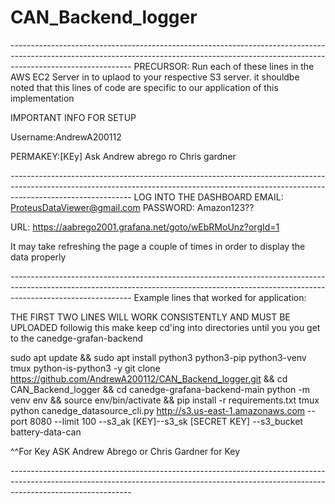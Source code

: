 # CAN_Backend_logger
*------------------------------------------------------------------------------------------------------------------------------------------------------------------------------------------*
PRECURSOR:
Run each of these lines in the AWS EC2 Server in to uplaod to your respective S3 server. it shouldbe noted that this lines of code are specific to our
application of this implementation

IMPORTANT INFO FOR SETUP

Username:AndrewA200112

PERMAKEY:[KEy] Ask Andrew abrego ro Chris gardner

*------------------------------------------------------------------------------------------------------------------------------------------------------------------------------------------*
LOG INTO THE DASHBOARD
EMAIL: ProteusDataViewer@gmail.com
PASSWORD: Amazon123??

URL: https://aabrego2001.grafana.net/goto/wEbRMoUnz?orgId=1

It may take refreshing the page a couple of times in order to display the data properly

*------------------------------------------------------------------------------------------------------------------------------------------------------------------------------------------*
Example lines that worked for application: 

THE FIRST TWO LINES WILL WORK CONSISTENTLY AND MUST BE UPLOADED 
followig this make keep cd'ing into directories until you you get to the canedge-grafan-backend

sudo apt update && sudo apt install python3 python3-pip python3-venv tmux python-is-python3 -y
git clone https://github.com/AndrewA200112/CAN_Backend_logger.git && cd CAN_Backend_logger && cd canedge-grafana-backend-main
python -m venv env && source env/bin/activate && pip install -r requirements.txt
tmux
python canedge_datasource_cli.py http://s3.us-east-1.amazonaws.com --port 8080 --limit 100 --s3_ak [KEY]--s3_sk [SECRET KEY] --s3_bucket battery-data-can 

^^For Key ASK Andrew Abrego or Chris Gardner for Key

*------------------------------------------------------------------------------------------------------------------------------------------------------------------------------------------*
